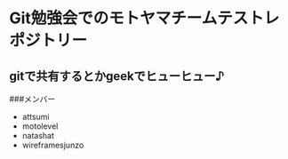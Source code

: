 # Git勉強会でのモトヤマチームテストレポジトリー

## gitで共有するとかgeekでヒューヒュー♪

###メンバー

* attsumi
* motolevel
* natashat
* wireframesjunzo
